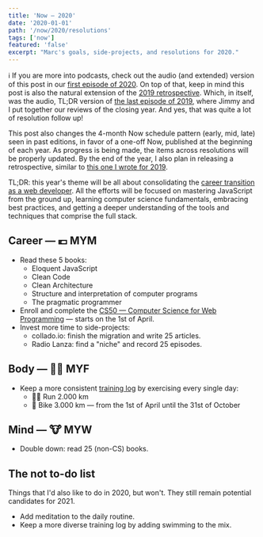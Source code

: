 ```yaml
---
title: 'Now — 2020'
date: '2020-01-01'
path: '/now/2020/resolutions'
tags: ['now']
featured: 'false'
excerpt: "Marc's goals, side-projects, and resolutions for 2020."
---
```


ℹ️ If you are more into podcasts, check out the audio (and extended) version of this post in our [first episode of 2020](/work/radio-lanza/episodes/20). On top of that, keep in mind this post is also the natural extension of the [2019 retrospective](/blog/2019/retrospective). Which, in itself, was the audio, TL;DR version of [the last episode of 2019](/work/radio-lanza/episodes/19), where Jimmy and I put together our reviews of the closing year. And yes, that was quite a lot of resolution follow up!

This post also changes the 4-month Now schedule pattern (early, mid, late) seen in past editions, in favor of a one-off Now, published at the beginning of each year. As progress is being made, the items across resolutions will be properly updated. By the end of the year, I also plan in releasing a retrospective, similar to [this one I wrote for 2019](/blog/2019/retrospective).

TL;DR: this year's theme will be all about consolidating the [career transition as a web developer](/blog/2020/craft). All the efforts will be focused on mastering JavaScript from the ground up, learning computer science fundamentals, embracing best practices, and getting a deeper understanding of the tools and techniques that comprise the full stack.

## Career — 💶 MYM

- Read these 5 books:
  - Eloquent JavaScript
  - Clean Code
  - Clean Architecture
  - Structure and interpretation of computer programs
  - The pragmatic programmer
- Enroll and complete the [CS50 — Computer Science for Web Programming](https://www.edx.org/professional-certificate/harvardx-computer-science-for-web-programming) — starts on the 1st of April.
- Invest more time to side-projects:
  - collado.io: finish the migration and write 25 articles.
  - Radio Lanza: find a "niche" and record 25 episodes.

## Body — 🏋️‍♂️ MYF

- Keep a more consistent [training log](https://www.strava.com/athletes/1113999/training/log) by exercising every single day:
  - 🏃‍♂️ Run 2.000 km
  - 🚴 Bike 3.000 km — from the 1st of April until the 31st of October

## Mind — 🐮 MYW

- Double down: read 25 (non-CS) books.

## The not to-do list

Things that I'd also like to do in 2020, but won't. They still remain potential candidates for 2021.

- Add meditation to the daily routine.
- Keep a more diverse training log by adding swimming to the mix.
